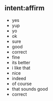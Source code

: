 ## intent:affirm
- yes
- yup
- yo
- ok
- sure
- good
- correct
- fine
- its better
- i like that
- nice
- indeed
- of course
- that sounds good
- correct


